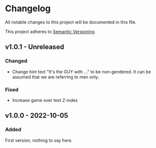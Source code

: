 # Changelog
All notable changes to this project will be documented in this file.

This project adheres to [Semantic Versioning](https://semver.org/spec/v2.0.0.html).

## v1.0.1 - Unreleased
### Changed
- Change hint text "It's the GUY with ..." to be non-gendered. It can be assumed that we are referring to men only.

### Fixed
- Increase game over text Z-index

## v1.0.0 - 2022-10-05
### Added
First version, nothing to say here.
